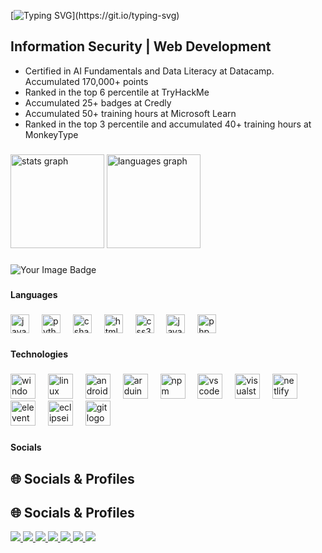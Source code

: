 [![Typing SVG](https://readme-typing-svg.herokuapp.com?font=Noto+Sans+Display+&weight=600&size=30&duration=6000&pause=1000&color=F71313&width=435&height=55&lines=%3EHi%2C+I+am+Godsent!_)](https://git.io/typing-svg)

<h2 align="left">Information Security | Web Development</h2>
<ul>
  <li>Certified in AI Fundamentals and Data Literacy at Datacamp. Accumulated 170,000+ points</li>
  <li>Ranked in the top 6 percentile at TryHackMe</li>
  <li>Accumulated 25+ badges at Credly</li>
  <li>Accumulated 50+ training hours at Microsoft Learn</li>
  <li>Ranked in the top 3 percentile and accumulated 40+ training hours at MonkeyType</li>
</ul>

###

<div align="left">
  <img src="https://github-readme-stats.vercel.app/api?username=godsentsalvaloza&hide_title=false&hide_rank=false&show_icons=true&include_all_commits=true&count_private=true&disable_animations=false&theme=dracula&locale=en&hide_border=false" height="150" alt="stats graph"  />
  <img src="https://github-readme-stats.vercel.app/api/top-langs?username=godsentsalvaloza&locale=en&hide_title=false&layout=compact&card_width=320&langs_count=6&theme=dracula&hide_border=false" height="150" alt="languages graph"  />
</div>

###

<img src="https://tryhackme-badges.s3.amazonaws.com/Sentryyyy.png" alt="Your Image Badge" />

###

<h4 align="left">Languages</h4>

###

<div align="left">
  <img src="https://cdn.jsdelivr.net/gh/devicons/devicon/icons/javascript/javascript-original.svg" height="30" alt="javascript logo"  />
  <img width="12" />
  <img src="https://cdn.jsdelivr.net/gh/devicons/devicon/icons/python/python-original.svg" height="30" alt="python logo"  />
  <img width="12" />
  <img src="https://cdn.jsdelivr.net/gh/devicons/devicon/icons/csharp/csharp-original.svg" height="30" alt="csharp logo"  />
  <img width="12" />
  <img src="https://cdn.jsdelivr.net/gh/devicons/devicon/icons/html5/html5-original.svg" height="30" alt="html5 logo"  />
  <img width="12" />
  <img src="https://cdn.jsdelivr.net/gh/devicons/devicon/icons/css3/css3-original.svg" height="30" alt="css3 logo"  />
  <img width="12" />
  <img src="https://cdn.jsdelivr.net/gh/devicons/devicon/icons/java/java-original.svg" height="30" alt="java logo"  />
  <img width="12" />
  <img src="https://cdn.jsdelivr.net/gh/devicons/devicon/icons/php/php-original.svg" height="30" alt="php logo"  />
</div>

###

<h4 align="left">Technologies</h4>

###

<div align="left">
  <img src="https://cdn.jsdelivr.net/gh/devicons/devicon/icons/windows8/windows8-original.svg" height="40" alt="windows8 logo"  />
  <img width="12" />
  <img src="https://cdn.jsdelivr.net/gh/devicons/devicon/icons/linux/linux-original.svg" height="40" alt="linux logo"  />
  <img width="12" />
  <img src="https://cdn.simpleicons.org/android/3DDC84" height="40" alt="android logo"  />
  <img width="12" />
  <img src="https://skillicons.dev/icons?i=arduino" height="40" alt="arduino logo"  />
  <img width="12" />
  <img src="https://cdn.jsdelivr.net/gh/devicons/devicon/icons/npm/npm-original-wordmark.svg" height="40" alt="npm logo"  />
  <img width="12" />
  <img src="https://cdn.jsdelivr.net/gh/devicons/devicon/icons/vscode/vscode-original.svg" height="40" alt="vscode logo"  />
  <img width="12" />
  <img src="https://cdn.jsdelivr.net/gh/devicons/devicon/icons/visualstudio/visualstudio-plain.svg" height="40" alt="visualstudio logo"  />
  <img width="12" />
  <img src="https://cdn.simpleicons.org/netlify/00C7B7" height="40" alt="netlify logo"  />
  <img width="12" />
  <img src="https://cdn.jsdelivr.net/gh/devicons/devicon/icons/eleventy/eleventy-original.svg" height="40" alt="eleventy logo"  />
  <img width="12" />
  <img src="https://skillicons.dev/icons?i=eclipse" height="40" alt="eclipseide logo"  />
  <img width="12" />
  <img src="https://cdn.simpleicons.org/git/F05032" height="40" alt="git logo"  />
</div>

###

<h4 align="left">Socials</h4>

###

## 🌐 Socials & Profiles  

## 🌐 Socials & Profiles  

<p align="left">
  <a href="https://www.credly.com/users/godsentsalvaloza/" target="_blank">
    <img src="https://img.shields.io/badge/Credly-%23FF6F00.svg?style=for-the-badge&logo=credly&logoColor=white" />
  </a>
  <a href="https://www.datacamp.com/portfolio/sentryy" target="_blank">
    <img src="https://img.shields.io/badge/DataCamp-05192D?style=for-the-badge&logo=datacamp&logoColor=03E860" />
  </a>
  <a href="https://www.hackerrank.com/profile/sentryy" target="_blank">
    <img src="https://img.shields.io/badge/HackerRank-2EC866?style=for-the-badge&logo=hackerrank&logoColor=white" />
  </a>
  <a href="https://learn.microsoft.com/users/godsentry/" target="_blank">
    <img src="https://img.shields.io/badge/Microsoft%20Learn-258ffa?style=for-the-badge&logo=microsoft&logoColor=white" />
  </a>
  <a href="https://monkeytype.com/profile/sentryy" target="_blank">
    <img src="https://img.shields.io/badge/MonkeyType-F7DF1E?style=for-the-badge&logo=javascript&logoColor=black" />
  </a>
  <a href="https://tryhackme.com/r/p/Sentryyyy" target="_blank">
    <img src="https://img.shields.io/badge/TryHackMe-212C42?style=for-the-badge&logo=tryhackme&logoColor=red" />
  </a>
  <a href="https://www.linkedin.com/in/godsent-john-salvaloza-14ab84378/" target="_blank">
    <img src="https://img.shields.io/badge/LinkedIn-0077B5?style=for-the-badge&logo=linkedin&logoColor=white" />
  </a>
</p>



###
